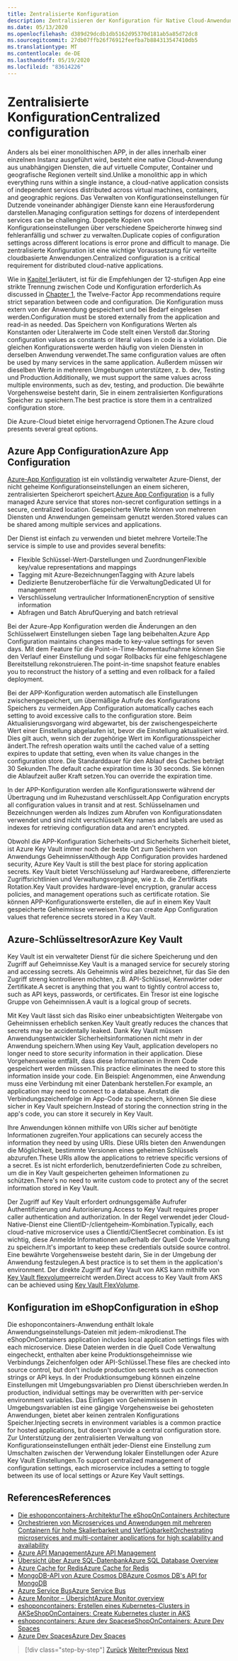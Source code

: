 ```yaml
---
title: Zentralisierte Konfiguration
description: Zentralisieren der Konfiguration für Native Cloud-Anwendungen mit Azure-App-Konfiguration und azurekey Vault.
ms.date: 05/13/2020
ms.openlocfilehash: d389d29dcdb1db5162d95370d181ab5a85d72dc8
ms.sourcegitcommit: 27db07ffb26f76912feefba7b884313547410db5
ms.translationtype: MT
ms.contentlocale: de-DE
ms.lasthandoff: 05/19/2020
ms.locfileid: "83614226"
---
```

# <a name="centralized-configuration"></a><span data-ttu-id="a97c7-103">Zentralisierte Konfiguration</span><span class="sxs-lookup"><span data-stu-id="a97c7-103">Centralized configuration</span></span>

<span data-ttu-id="a97c7-104">Anders als bei einer monolithischen APP, in der alles innerhalb einer einzelnen Instanz ausgeführt wird, besteht eine native Cloud-Anwendung aus unabhängigen Diensten, die auf virtuelle Computer, Container und geografische Regionen verteilt sind.</span><span class="sxs-lookup"><span data-stu-id="a97c7-104">Unlike a monolithic app in which everything runs within a single instance, a cloud-native application consists of independent services distributed across virtual machines, containers, and geographic regions.</span></span> <span data-ttu-id="a97c7-105">Das Verwalten von Konfigurationseinstellungen für Dutzende voneinander abhängiger Dienste kann eine Herausforderung darstellen.</span><span class="sxs-lookup"><span data-stu-id="a97c7-105">Managing configuration settings for dozens of interdependent services can be challenging.</span></span> <span data-ttu-id="a97c7-106">Doppelte Kopien von Konfigurationseinstellungen über verschiedene Speicherorte hinweg sind fehleranfällig und schwer zu verwalten.</span><span class="sxs-lookup"><span data-stu-id="a97c7-106">Duplicate copies of configuration settings across different locations is error prone and difficult to manage.</span></span> <span data-ttu-id="a97c7-107">Die zentralisierte Konfiguration ist eine wichtige Voraussetzung für verteilte cloudbasierte Anwendungen.</span><span class="sxs-lookup"><span data-stu-id="a97c7-107">Centralized configuration is a critical requirement for distributed cloud-native applications.</span></span>

<span data-ttu-id="a97c7-108">Wie in [Kapitel 1](introduction.md)erläutert, ist für die Empfehlungen der 12-stufigen App eine strikte Trennung zwischen Code und Konfiguration erforderlich.</span><span class="sxs-lookup"><span data-stu-id="a97c7-108">As discussed in [Chapter 1](introduction.md), the Twelve-Factor App recommendations require strict separation between code and configuration.</span></span> <span data-ttu-id="a97c7-109">Die Konfiguration muss extern von der Anwendung gespeichert und bei Bedarf eingelesen werden.</span><span class="sxs-lookup"><span data-stu-id="a97c7-109">Configuration must be stored externally from the application and read-in as needed.</span></span> <span data-ttu-id="a97c7-110">Das Speichern von Konfigurations Werten als Konstanten oder Literalwerte im Code stellt einen Verstoß dar.</span><span class="sxs-lookup"><span data-stu-id="a97c7-110">Storing configuration values as constants or literal values in code is a violation.</span></span> <span data-ttu-id="a97c7-111">Die gleichen Konfigurationswerte werden häufig von vielen Diensten in derselben Anwendung verwendet.</span><span class="sxs-lookup"><span data-stu-id="a97c7-111">The same configuration values are often be used by many services in the same application.</span></span> <span data-ttu-id="a97c7-112">Außerdem müssen wir dieselben Werte in mehreren Umgebungen unterstützen, z. b. dev, Testing und Production.</span><span class="sxs-lookup"><span data-stu-id="a97c7-112">Additionally, we must support the same values across multiple environments, such as dev, testing, and production.</span></span> <span data-ttu-id="a97c7-113">Die bewährte Vorgehensweise besteht darin, Sie in einem zentralisierten Konfigurations Speicher zu speichern.</span><span class="sxs-lookup"><span data-stu-id="a97c7-113">The best practice is store them in a centralized configuration store.</span></span>

<span data-ttu-id="a97c7-114">Die Azure-Cloud bietet einige hervorragend Optionen.</span><span class="sxs-lookup"><span data-stu-id="a97c7-114">The Azure cloud presents several great options.</span></span>

## <a name="azure-app-configuration"></a><span data-ttu-id="a97c7-115">Azure App Configuration</span><span class="sxs-lookup"><span data-stu-id="a97c7-115">Azure App Configuration</span></span>

<span data-ttu-id="a97c7-116">[Azure-App Konfiguration](https://docs.microsoft.com/azure/azure-app-configuration/overview) ist ein vollständig verwalteter Azure-Dienst, der nicht geheime Konfigurationseinstellungen an einem sicheren, zentralisierten Speicherort speichert.</span><span class="sxs-lookup"><span data-stu-id="a97c7-116">[Azure App Configuration](https://docs.microsoft.com/azure/azure-app-configuration/overview) is a fully managed Azure service that stores non-secret configuration settings in a secure, centralized location.</span></span> <span data-ttu-id="a97c7-117">Gespeicherte Werte können von mehreren Diensten und Anwendungen gemeinsam genutzt werden.</span><span class="sxs-lookup"><span data-stu-id="a97c7-117">Stored values can be shared among multiple services and applications.</span></span>

<span data-ttu-id="a97c7-118">Der Dienst ist einfach zu verwenden und bietet mehrere Vorteile:</span><span class="sxs-lookup"><span data-stu-id="a97c7-118">The service is simple to use and provides several benefits:</span></span>

- <span data-ttu-id="a97c7-119">Flexible Schlüssel-Wert-Darstellungen und Zuordnungen</span><span class="sxs-lookup"><span data-stu-id="a97c7-119">Flexible key/value representations and mappings</span></span>
- <span data-ttu-id="a97c7-120">Tagging mit Azure-Bezeichnungen</span><span class="sxs-lookup"><span data-stu-id="a97c7-120">Tagging with Azure labels</span></span>
- <span data-ttu-id="a97c7-121">Dedizierte Benutzeroberfläche für die Verwaltung</span><span class="sxs-lookup"><span data-stu-id="a97c7-121">Dedicated UI for management</span></span>
- <span data-ttu-id="a97c7-122">Verschlüsselung vertraulicher Informationen</span><span class="sxs-lookup"><span data-stu-id="a97c7-122">Encryption of sensitive information</span></span>
- <span data-ttu-id="a97c7-123">Abfragen und Batch Abruf</span><span class="sxs-lookup"><span data-stu-id="a97c7-123">Querying and batch retrieval</span></span>

<span data-ttu-id="a97c7-124">Bei der Azure-App Konfiguration werden die Änderungen an den Schlüsselwert Einstellungen sieben Tage lang beibehalten.</span><span class="sxs-lookup"><span data-stu-id="a97c7-124">Azure App Configuration maintains changes made to key-value settings for seven days.</span></span> <span data-ttu-id="a97c7-125">Mit dem Feature für die Point-in-Time-Momentaufnahme können Sie den Verlauf einer Einstellung und sogar Rollbacks für eine fehlgeschlagene Bereitstellung rekonstruieren.</span><span class="sxs-lookup"><span data-stu-id="a97c7-125">The point-in-time snapshot feature enables you to reconstruct the history of a setting and even rollback for a failed deployment.</span></span>

<span data-ttu-id="a97c7-126">Bei der APP-Konfiguration werden automatisch alle Einstellungen zwischengespeichert, um übermäßige Aufrufe des Konfigurations Speichers zu vermeiden.</span><span class="sxs-lookup"><span data-stu-id="a97c7-126">App Configuration automatically caches each setting to avoid excessive calls to the configuration store.</span></span> <span data-ttu-id="a97c7-127">Beim Aktualisierungsvorgang wird abgewartet, bis der zwischengespeicherte Wert einer Einstellung abgelaufen ist, bevor die Einstellung aktualisiert wird. Dies gilt auch, wenn sich der zugehörige Wert im Konfigurationsspeicher ändert.</span><span class="sxs-lookup"><span data-stu-id="a97c7-127">The refresh operation waits until the cached value of a setting expires to update that setting, even when its value changes in the configuration store.</span></span> <span data-ttu-id="a97c7-128">Die Standarddauer für den Ablauf des Caches beträgt 30 Sekunden.</span><span class="sxs-lookup"><span data-stu-id="a97c7-128">The default cache expiration time is 30 seconds.</span></span> <span data-ttu-id="a97c7-129">Sie können die Ablaufzeit außer Kraft setzen.</span><span class="sxs-lookup"><span data-stu-id="a97c7-129">You can override the expiration time.</span></span>

<span data-ttu-id="a97c7-130">In der APP-Konfiguration werden alle Konfigurationswerte während der Übertragung und im Ruhezustand verschlüsselt.</span><span class="sxs-lookup"><span data-stu-id="a97c7-130">App Configuration encrypts all configuration values in transit and at rest.</span></span> <span data-ttu-id="a97c7-131">Schlüsselnamen und Bezeichnungen werden als Indizes zum Abrufen von Konfigurationsdaten verwendet und sind nicht verschlüsselt.</span><span class="sxs-lookup"><span data-stu-id="a97c7-131">Key names and labels are used as indexes for retrieving configuration data and aren't encrypted.</span></span>

<span data-ttu-id="a97c7-132">Obwohl die APP-Konfiguration Sicherheits-und Sicherheits Sicherheit bietet, ist Azure Key Vault immer noch der beste Ort zum Speichern von Anwendungs Geheimnissen</span><span class="sxs-lookup"><span data-stu-id="a97c7-132">Although App Configuration provides hardened security, Azure Key Vault is still the best place for storing application secrets.</span></span> <span data-ttu-id="a97c7-133">Key Vault bietet Verschlüsselung auf Hardwareebene, differenzierte Zugriffsrichtlinien und Verwaltungsvorgänge, wie z. b. die Zertifikats Rotation.</span><span class="sxs-lookup"><span data-stu-id="a97c7-133">Key Vault provides hardware-level encryption, granular access policies, and management operations such as certificate rotation.</span></span> <span data-ttu-id="a97c7-134">Sie können APP-Konfigurationswerte erstellen, die auf in einem Key Vault gespeicherte Geheimnisse verweisen.</span><span class="sxs-lookup"><span data-stu-id="a97c7-134">You can create App Configuration values that reference secrets stored in a Key Vault.</span></span>

## <a name="azure-key-vault"></a><span data-ttu-id="a97c7-135">Azure-Schlüsseltresor</span><span class="sxs-lookup"><span data-stu-id="a97c7-135">Azure Key Vault</span></span>

<span data-ttu-id="a97c7-136">Key Vault ist ein verwalteter Dienst für die sichere Speicherung und den Zugriff auf Geheimnisse.</span><span class="sxs-lookup"><span data-stu-id="a97c7-136">Key Vault is a managed service for securely storing and accessing secrets.</span></span> <span data-ttu-id="a97c7-137">Als Geheimnis wird alles bezeichnet, für das Sie den Zugriff streng kontrollieren möchten, z.B. API-Schlüssel, Kennwörter oder Zertifikate.</span><span class="sxs-lookup"><span data-stu-id="a97c7-137">A secret is anything that you want to tightly control access to, such as API keys, passwords, or certificates.</span></span> <span data-ttu-id="a97c7-138">Ein Tresor ist eine logische Gruppe von Geheimnissen.</span><span class="sxs-lookup"><span data-stu-id="a97c7-138">A vault is a logical group of secrets.</span></span>

<span data-ttu-id="a97c7-139">Mit Key Vault lässt sich das Risiko einer unbeabsichtigten Weitergabe von Geheimnissen erheblich senken.</span><span class="sxs-lookup"><span data-stu-id="a97c7-139">Key Vault greatly reduces the chances that secrets may be accidentally leaked.</span></span> <span data-ttu-id="a97c7-140">Dank Key Vault müssen Anwendungsentwickler Sicherheitsinformationen nicht mehr in der Anwendung speichern.</span><span class="sxs-lookup"><span data-stu-id="a97c7-140">When using Key Vault, application developers no longer need to store security information in their application.</span></span> <span data-ttu-id="a97c7-141">Diese Vorgehensweise entfällt, dass diese Informationen in Ihrem Code gespeichert werden müssen.</span><span class="sxs-lookup"><span data-stu-id="a97c7-141">This practice eliminates the need to store this information inside your code.</span></span> <span data-ttu-id="a97c7-142">Ein Beispiel: Angenommen, eine Anwendung muss eine Verbindung mit einer Datenbank herstellen.</span><span class="sxs-lookup"><span data-stu-id="a97c7-142">For example, an application may need to connect to a database.</span></span> <span data-ttu-id="a97c7-143">Anstatt die Verbindungszeichenfolge im App-Code zu speichern, können Sie diese sicher in Key Vault speichern.</span><span class="sxs-lookup"><span data-stu-id="a97c7-143">Instead of storing the connection string in the app's code, you can store it securely in Key Vault.</span></span>

<span data-ttu-id="a97c7-144">Ihre Anwendungen können mithilfe von URIs sicher auf benötigte Informationen zugreifen.</span><span class="sxs-lookup"><span data-stu-id="a97c7-144">Your applications can securely access the information they need by using URIs.</span></span> <span data-ttu-id="a97c7-145">Diese URIs bieten den Anwendungen die Möglichkeit, bestimmte Versionen eines geheimen Schlüssels abzurufen.</span><span class="sxs-lookup"><span data-stu-id="a97c7-145">These URIs allow the applications to retrieve specific versions of a secret.</span></span> <span data-ttu-id="a97c7-146">Es ist nicht erforderlich, benutzerdefinierten Code zu schreiben, um die in Key Vault gespeicherten geheimen Informationen zu schützen.</span><span class="sxs-lookup"><span data-stu-id="a97c7-146">There's no need to write custom code to protect any of the secret information stored in Key Vault.</span></span>

<span data-ttu-id="a97c7-147">Der Zugriff auf Key Vault erfordert ordnungsgemäße Aufrufer Authentifizierung und Autorisierung.</span><span class="sxs-lookup"><span data-stu-id="a97c7-147">Access to Key Vault requires proper caller authentication and authorization.</span></span> <span data-ttu-id="a97c7-148">In der Regel verwendet jeder Cloud-Native-Dienst eine ClientID-/clientgeheim-Kombination.</span><span class="sxs-lookup"><span data-stu-id="a97c7-148">Typically, each cloud-native microservice uses a ClientId/ClientSecret combination.</span></span> <span data-ttu-id="a97c7-149">Es ist wichtig, diese Anmelde Informationen außerhalb der Quell Code Verwaltung zu speichern.</span><span class="sxs-lookup"><span data-stu-id="a97c7-149">It's important to keep these credentials outside source control.</span></span> <span data-ttu-id="a97c7-150">Eine bewährte Vorgehensweise besteht darin, Sie in der Umgebung der Anwendung festzulegen.</span><span class="sxs-lookup"><span data-stu-id="a97c7-150">A best practice is to set them in  the application's environment.</span></span> <span data-ttu-id="a97c7-151">Der direkte Zugriff auf Key Vault von AKS kann mithilfe von [Key Vault flexvolume](https://github.com/Azure/kubernetes-keyvault-flexvol)erreicht werden.</span><span class="sxs-lookup"><span data-stu-id="a97c7-151">Direct access to Key Vault from AKS can be achieved using [Key Vault FlexVolume](https://github.com/Azure/kubernetes-keyvault-flexvol).</span></span>

## <a name="configuration-in-eshop"></a><span data-ttu-id="a97c7-152">Konfiguration im eShop</span><span class="sxs-lookup"><span data-stu-id="a97c7-152">Configuration in eShop</span></span>

<span data-ttu-id="a97c7-153">Die eshoponcontainers-Anwendung enthält lokale Anwendungseinstellungs-Dateien mit jedem-mikrodienst.</span><span class="sxs-lookup"><span data-stu-id="a97c7-153">The eShopOnContainers application includes local application settings files with each microservice.</span></span> <span data-ttu-id="a97c7-154">Diese Dateien werden in die Quell Code Verwaltung eingecheckt, enthalten aber keine Produktionsgeheimnisse wie Verbindungs Zeichenfolgen oder API-Schlüssel.</span><span class="sxs-lookup"><span data-stu-id="a97c7-154">These files are checked into source control, but don't include production secrets such as connection strings or API keys.</span></span> <span data-ttu-id="a97c7-155">In der Produktionsumgebung können einzelne Einstellungen mit Umgebungsvariablen pro Dienst überschrieben werden.</span><span class="sxs-lookup"><span data-stu-id="a97c7-155">In production, individual settings may be overwritten with per-service environment variables.</span></span> <span data-ttu-id="a97c7-156">Das Einfügen von Geheimnissen in Umgebungsvariablen ist eine gängige Vorgehensweise bei gehosteten Anwendungen, bietet aber keinen zentralen Konfigurations Speicher.</span><span class="sxs-lookup"><span data-stu-id="a97c7-156">Injecting secrets in environment variables is a common practice for hosted applications, but doesn't provide a central configuration store.</span></span> <span data-ttu-id="a97c7-157">Zur Unterstützung der zentralisierten Verwaltung von Konfigurationseinstellungen enthält jeder-Dienst eine Einstellung zum Umschalten zwischen der Verwendung lokaler Einstellungen oder Azure Key Vault Einstellungen.</span><span class="sxs-lookup"><span data-stu-id="a97c7-157">To support centralized management of configuration settings, each microservice includes a setting to toggle between its use of local settings or Azure Key Vault settings.</span></span>

## <a name="references"></a><span data-ttu-id="a97c7-158">References</span><span class="sxs-lookup"><span data-stu-id="a97c7-158">References</span></span>

- [<span data-ttu-id="a97c7-159">Die eshoponcontainers-Architektur</span><span class="sxs-lookup"><span data-stu-id="a97c7-159">The eShopOnContainers Architecture</span></span>](https://github.com/dotnet-architecture/eShopOnContainers/wiki/Architecture)
- [<span data-ttu-id="a97c7-160">Orchestrieren von Microservices und Anwendungen mit mehreren Containern für hohe Skalierbarkeit und Verfügbarkeit</span><span class="sxs-lookup"><span data-stu-id="a97c7-160">Orchestrating microservices and multi-container applications for high scalability and availability</span></span>](https://docs.microsoft.com/dotnet/architecture/microservices/architect-microservice-container-applications/scalable-available-multi-container-microservice-applications)
- [<span data-ttu-id="a97c7-161">Azure API Management</span><span class="sxs-lookup"><span data-stu-id="a97c7-161">Azure API Management</span></span>](https://docs.microsoft.com/azure/api-management/api-management-key-concepts)
- [<span data-ttu-id="a97c7-162">Übersicht über Azure SQL-Datenbank</span><span class="sxs-lookup"><span data-stu-id="a97c7-162">Azure SQL Database Overview</span></span>](https://docs.microsoft.com/azure/sql-database/sql-database-technical-overview)
- [<span data-ttu-id="a97c7-163">Azure Cache for Redis</span><span class="sxs-lookup"><span data-stu-id="a97c7-163">Azure Cache for Redis</span></span>](https://azure.microsoft.com/services/cache/)
- [<span data-ttu-id="a97c7-164">MongoDB-API von Azure Cosmos DB</span><span class="sxs-lookup"><span data-stu-id="a97c7-164">Azure Cosmos DB's API for MongoDB</span></span>](https://docs.microsoft.com/azure/cosmos-db/mongodb-introduction)
- [<span data-ttu-id="a97c7-165">Azure Service Bus</span><span class="sxs-lookup"><span data-stu-id="a97c7-165">Azure Service Bus</span></span>](https://docs.microsoft.com/azure/service-bus-messaging/service-bus-messaging-overview)
- [<span data-ttu-id="a97c7-166">Azure Monitor – Übersicht</span><span class="sxs-lookup"><span data-stu-id="a97c7-166">Azure Monitor overview</span></span>](https://docs.microsoft.com/azure/azure-monitor/overview)
- <span data-ttu-id="a97c7-167">[eshoponcontainers: Erstellen eines Kubernetes-Clusters in AKS](https://github.com/dotnet-architecture/eShopOnContainers/wiki/Deploy-to-Azure-Kubernetes-Service-(AKS)#create-kubernetes-cluster-in-aks)</span><span class="sxs-lookup"><span data-stu-id="a97c7-167">[eShopOnContainers: Create Kubernetes cluster in AKS](https://github.com/dotnet-architecture/eShopOnContainers/wiki/Deploy-to-Azure-Kubernetes-Service-(AKS)#create-kubernetes-cluster-in-aks)</span></span>
- [<span data-ttu-id="a97c7-168">eshoponcontainers: Azure dev Spaces</span><span class="sxs-lookup"><span data-stu-id="a97c7-168">eShopOnContainers: Azure Dev Spaces</span></span>](https://github.com/dotnet-architecture/eShopOnContainers/wiki/Azure-Dev-Spaces)
- [<span data-ttu-id="a97c7-169">Azure Dev Spaces</span><span class="sxs-lookup"><span data-stu-id="a97c7-169">Azure Dev Spaces</span></span>](https://docs.microsoft.com/azure/dev-spaces/about)

>[!div class="step-by-step"]
><span data-ttu-id="a97c7-170">[Zurück](deploy-eshoponcontainers-azure.md)
>[Weiter](scale-applications.md)</span><span class="sxs-lookup"><span data-stu-id="a97c7-170">[Previous](deploy-eshoponcontainers-azure.md)
[Next](scale-applications.md)</span></span>
